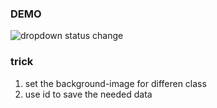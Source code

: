 ### DEMO
<img src="" alt="dropdown status change">

### trick
1. set the background-image for differen class
2. use id to save the needed data
